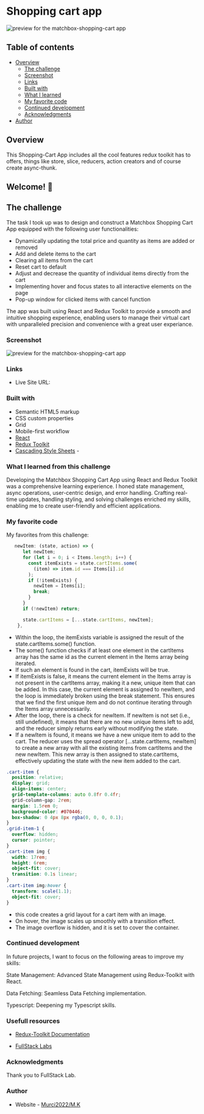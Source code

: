 # Shopping cart app

![preview for the matchbox-shopping-cart app](./screenshot.png)

## Table of contents

- [Overview](#overview)
  - [The challenge](#the-challenge)
  - [Screenshot](#screenshot)
  - [Links](#links)
  - [Built with](#built-with)
  - [What I learned](#what-i-learned-from-this-challenge)
  - [My favorite code](#my-favorite-code)
  - [Continued development](#continued-development)
  - [Acknowledgments](#acknowledgments)
- [Author](#author)

## Overview

This Shopping-Cart App includes all the cool features redux toolkit has to offers, things like store, slice, reducers, action creators and of course create async-thunk.

## Welcome! 👋

## The challenge

The task I took up was to design and construct a Matchbox Shopping Cart App equipped with the following user functionalities:

- Dynamically updating the total price and quantity as items are added or removed
- Add and delete items to the cart
- Clearing all items from the cart
- Reset cart to default
- Adjust and decrease the quantity of individual items directly from the cart
- Implementing hover and focus states to all interactive elements on the page
- Pop-up window for clicked items with cancel function

The app was built using React and Redux Toolkit to provide a smooth and intuitive shopping experience, enabling users to manage their virtual cart with unparalleled precision and convenience with a great user experiance.

### Screenshot

![preview for the matchbox-shopping-cart app](./screenshot.png)

### Links

- Live Site URL:

### Built with

- Semantic HTML5 markup
- CSS custom properties
- Grid
- Mobile-first workflow
- [React](https://reactjs.org/)
- [Redux Toolkit](https://redux-toolkit.js.org/)
- [Cascading Style Sheets](https://developer.mozilla.org/en-US/docs/Web/CSS) -

### What I learned from this challenge

Developing the Matchbox Shopping Cart App using React and Redux Toolkit was a comprehensive learning experience. I honed state management, async operations, user-centric design, and error handling. Crafting real-time updates, handling styling, and solving challenges enriched my skills, enabling me to create user-friendly and efficient applications.

### My favorite code

My favorites from this challenge:

```js
   newItem: (state, action) => {
      let newItem;
      for (let i = 0; i < Items.length; i++) {
        const itemExists = state.cartItems.some(
          (item) => item.id === Items[i].id
        );
        if (!itemExists) {
          newItem = Items[i];
          break;
        }
      }
      if (!newItem) return;

      state.cartItems = [...state.cartItems, newItem];
    },


```

- Within the loop, the itemExists variable is assigned the result of the state.cartItems.some() function.
- The some() function checks if at least one element in the cartItems array has the same id as the current element in the Items array being iterated.
- If such an element is found in the cart, itemExists will be true.
- If itemExists is false, it means the current element in the Items array is not present in the cartItems array, making it a new, unique item that can be added. In this case, the current element is assigned to newItem, and the loop is immediately broken using the break statement. This ensures that we find the first unique item and do not continue iterating through the Items array unnecessarily.
- After the loop, there is a check for newItem. If newItem is not set (i.e., still undefined), it means that there are no new unique items left to add, and the reducer simply returns early without modifying the state.
- If a newItem is found, it means we have a new unique item to add to the cart. The reducer uses the spread operator [...state.cartItems, newItem] to create a new array with all the existing items from cartItems and the new newItem. This new array is then assigned to state.cartItems, effectively updating the state with the new item added to the cart.

```css
.cart-item {
  position: relative;
  display: grid;
  align-items: center;
  grid-template-columns: auto 0.8fr 0.4fr;
  grid-column-gap: 2rem;
  margin: 1.5rem 0;
  background-color: #070446;
  box-shadow: 0 4px 8px rgba(0, 0, 0, 0.1);
}
.grid-item-1 {
  overflow: hidden;
  cursor: pointer;
}
.cart-item img {
  width: 17rem;
  height: 6rem;
  object-fit: cover;
  transition: 0.1s linear;
}
.cart-item img:hover {
  transform: scale(1.1);
  object-fit: cover;
}
```

- this code creates a grid layout for a cart item with an image.
- On hover, the image scales up smoothly with a transition effect.
- The image overflow is hidden, and it is set to cover the container.

### Continued development

In future projects, I want to focus on the following areas to improve my skills:

State Management: Advanced State Management using Redux-Toolkit with React.

Data Fetching: Seamless Data Fetching implementation.

Typescript: Deepening my Typescript skills.

### Usefull resources

- [Redux-Toolkit Documentation](https://redux-toolkit.js.org/)

- [FullStack Labs](https://www.fullstacklabs.co/blog/using-redux-toolkit-with-reactjs)

### Acknowledgments

Thank you to FullStack Lab.

### Author

- Website - [Murci2022/M.K](https://portfolio-mate.vercel.app/)
